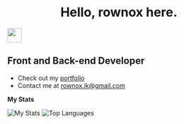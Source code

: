 <h1 align="center">Hello, rownox here.</h1> <a href="https://discord.com/users/811580599068262421" target="_blank" rel="noreferrer">
<img src="https://raw.githubusercontent.com/danielcranney/readme-generator/main/public/icons/socials/discord.svg" width="32" height="32" /></a> 

Front and Back-end Developer
----------------------

*   Check out my [portfolio](https://rownox.github.io/)
*   Contact me at [rownox.ik@gmail.com](mailto:rownox.ik@gmail.com)

<b>My Stats</b>

<a>
<img src="https://github-readme-stats.vercel.app/api?username=rownox&show_icons=true&hide=&count_private=true&title_color=FC0000&text_color=ffffff&icon_color=FC0000&bg_color=0E0D0D&hide_border=true&show_icons=true" alt="My Stats" />
<img src="https://github-readme-stats.vercel.app/api/top-langs/?username=rownox&langs_count=10&title_color=FC0000&text_color=ffffff&icon_color=FC0000&hide_border=true&locale=en&custom_title=Top%20%Languages" alt="Top Languages" />
</a>
